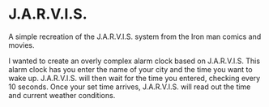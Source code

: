 # J.A.R.V.I.S.
A simple recreation of the J.A.R.V.I.S. system from the Iron man comics and movies.

I wanted to create an overly complex alarm clock based on J.A.R.V.I.S. This alarm clock has you enter the name of your city and the time you want to wake up. J.A.R.V.I.S. will then wait for the time you entered, checking every 10 seconds. Once your set time arrives, J.A.R.V.I.S. will read out the time and current weather conditions.
